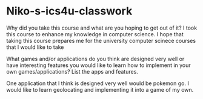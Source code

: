 # Niko-s-ics4u-classwork

Why did you take this course and what are you hoping to get out of it? 
I took this course to enhance my knowledge in computer science. I hope that taking this course prepares me for the university computer scinece courses that I would like to take

What games and/or applications do you think are designed very well or have interesting features you would like to learn how to implement in your own games/applications? List the apps and features. 

One application that I think is designed very well would be pokemon go. I would like to learn geolocating and implementing it into a game of my own. 
